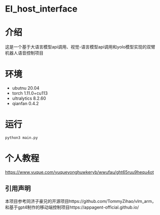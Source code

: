 # EI_host_interface
# 介绍
这是一个基于大语言模型api调用、视觉-语言模型api调用和yolo模型实现的双臂机器人语音控制项目
# 环境
+ ubutnu 20.04
+ torch 1.11.0+cu113
+ ultralytics 8.2.60
+ qianfan 0.4.2
# 运行
```
python3 main.py
```
# 个人教程
https://www.yuque.com/yuqueyonghuwkeryb/wwufau/ght65ruu9hequ4ot
## 引用声明
本项目参考同济子豪兄的开源项目https://github.com/TommyZihao/vlm_arm，
和基于gpt4制作的移动端控制项目https://appagent-official.github.io/
